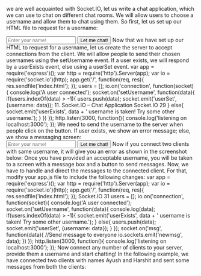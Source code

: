 we are well acquainted with Socket.IO, let us write a chat application, which we
can use to chat on different chat rooms. We will allow users to choose a username and
allow them to chat using them. So first, let us set up our HTML file to request for a
username:
<!DOCTYPE html>
<html>
<head><title>Hello world</title></head>
<script src="/socket.io/socket.io.js"></script>
<script>
var socket = io();
</script>
<body>
<input type="text" name="name" value="" placeholder="Enter your name!">
<button type="button" name="button">Let me chat!</button>
</body>
</html>
Now that we have set up our HTML to request for a username, let us create the server to
accept connections from the client. We will allow people to send their chosen usernames
using the setUsername event. If a user exists, we will respond by a userExists event,
else using a userSet event.
var app = require('express')();
var http = require('http').Server(app);
var io = require('socket.io')(http);
app.get('/', function(req, res){
res.sendfile('index.html');
});
users = [];
io.on('connection', function(socket){
console.log('A user connected');
socket.on('setUsername', function(data){
if(users.indexOf(data) > -1){
users.push(data);
socket.emit('userSet', {username: data});
11. Socket.IO – Chat Application
Socket.IO
29
}
else{
socket.emit('userExists', data + ' username is taken! Try some other username.');
}
})
});
http.listen(3000, function(){
console.log('listening on localhost:3000');
});
We need to send the username to the server when people click on the button. If user
exists, we show an error message; else, we show a messaging screen:
<!DOCTYPE html>
<html>
<head><title>Hello world</title></head>
<script src="/socket.io/socket.io.js"></script>
<script>
var socket = io();
function setUsername(){
socket.emit('setUsername', document.getElementById('name').value);
};
var user;
socket.on('userExists', function(data){
document.getElementById('error-container').innerHTML = data;
});
socket.on('userSet', function(data){
user = data.username;
document.body.innerHTML = '<input type="text" id="message">\
<button type="button" name="button" onclick="sendMessage()">Send</button>\
<div id="message-container"></div>';
});
function sendMessage(){
var msg = document.getElementById('message').value;
if(msg){
socket.emit('msg', {message: msg, user: user});
}
}
Socket.IO
30
socket.on('newmsg', function(data){
if(user){
document.getElementById('message-container').innerHTML +=
'<div><b>' + data.user + '</b>: ' + data.message + '</div>'
}
})
</script>
<body>
<div id="error-container"></div>
<input id="name" type="text" name="name" value="" placeholder="Enter your name!">
<button type="button" name="button" onclick="setUsername()">Let me chat!</button>
</body>
</html>
Now if you connect two clients with same username, it will give you an error as shown in
the screenshot below:
Once you have provided an acceptable username, you will be taken to a screen with a
message box and a button to send messages. Now, we have to handle and direct the
messages to the connected client. For that, modify your app.js file to include the following
changes:
var app = require('express')();
var http = require('http').Server(app);
var io = require('socket.io')(http);
app.get('/', function(req, res){
res.sendfile('index.html');
});
Socket.IO
31
users = [];
io.on('connection', function(socket){
console.log('A user connected');
socket.on('setUsername', function(data){
console.log(data);
if(users.indexOf(data) > -1){
socket.emit('userExists', data + ' username is taken! Try some other username.');
}
else{
users.push(data);
socket.emit('userSet', {username: data});
}
});
socket.on('msg', function(data){
//Send message to everyone
io.sockets.emit('newmsg', data);
})
});
http.listen(3000, function(){
console.log('listening on localhost:3000');
});
Now connect any number of clients to your server, provide them a username and start
chatting! In the following example, we have connected two clients with names Ayush and
Harshit and sent some messages from both the clients:

